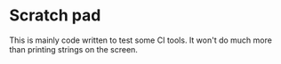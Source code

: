 # Scratch pad

This is mainly code written to test some CI tools. It won't do much more than printing strings on the screen.
